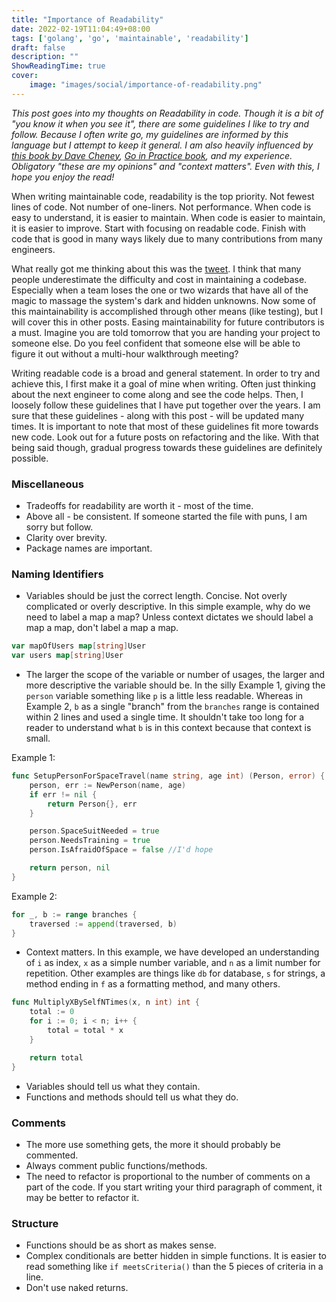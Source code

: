 ```yaml
---
title: "Importance of Readability"
date: 2022-02-19T11:04:49+08:00
tags: ['golang', 'go', 'maintainable', 'readability']
draft: false
description: ""
ShowReadingTime: true
cover:
    image: "images/social/importance-of-readability.png"
---
```


*This post goes into my thoughts on Readability in code. Though it is a bit of "you know it when you see it", there are some guidelines I like to try and follow. Because I often write go, my guidelines are informed by this language but I attempt to keep it general. I am also heavily influenced by [this book by Dave Cheney](https://dave.cheney.net/practical-go/presentations/gophercon-israel.html), [Go in Practice book](https://www.manning.com/books/go-in-practice), and my experience. Obligatory "these are my opinions" and "context matters". Even with this, I hope you enjoy the read!*

When writing maintainable code, readability is the top priority. Not fewest lines of code. Not number of one-liners. Not performance. When code is easy to understand, it is easier to maintain. When code is easier to maintain, it is easier to improve. Start with focusing on readable code. Finish with code that is good in many ways likely due to many contributions from many engineers.

What really got me thinking about this was the [tweet](https://twitter.com/LBacaj/status/1493983082919120899). I think that many people underestimate the difficulty and cost in maintaining a codebase. Especially when a team loses the one or two wizards that have all of the magic to massage the system's dark and hidden unknowns. Now some of this maintainability is accomplished through other means (like testing), but I will cover this in other posts. Easing maintainability for future contributors is a must. Imagine you are told tomorrow that you are handing your project to someone else. Do you feel confident that someone else will be able to figure it out without a multi-hour walkthrough meeting?

Writing readable code is a broad and general statement. In order to try and achieve this, I first make it a goal of mine when writing. Often just thinking about the next engineer to come along and see the code helps. Then, I loosely follow these guidelines that I have put together over the years. I am sure that these guidelines - along with this post - will be updated many times. It is important to note that most of these guidelines fit more towards new code. Look out for a future posts on refactoring and the like. With that being said though, gradual progress towards these guidelines are definitely possible.

### Miscellaneous
-   Tradeoffs for readability are worth it - most of the time.
-   Above all - be consistent. If someone started the file with puns, I am sorry but follow.
-   Clarity over brevity.
-   Package names are important.

### Naming Identifiers
-   Variables should be just the correct length. Concise. Not overly complicated or overly descriptive. In this simple example, why do we need to label a map a map? Unless  context dictates we should label a map a map, don't label a map a map.
```go 
var mapOfUsers map[string]User
var users map[string]User
```

-   The larger the scope of the variable or number of usages, the larger and more descriptive the variable should be. In the silly Example 1, giving the `person` variable something like `p` is a little less readable. Whereas in Example 2, `b` as a single "branch" from the `branches` range is contained within 2 lines and used a single time. It shouldn't take too long for a reader to understand what `b` is in this context because that context is small.

Example 1:
```go
func SetupPersonForSpaceTravel(name string, age int) (Person, error) {
	person, err := NewPerson(name, age)
	if err != nil {
		return Person{}, err
	}

	person.SpaceSuitNeeded = true
	person.NeedsTraining = true
	person.IsAfraidOfSpace = false //I'd hope

	return person, nil
}
```

Example 2:
``` go
for _, b := range branches {
	traversed := append(traversed, b)
}
```

-   Context matters. In this example, we have developed an understanding of `i` as index, `x` as a simple number variable, and `n` as a limit number for repetition. Other examples are things like `db`  for database, `s` for strings, a method ending in `f` as a formatting method, and many others.
``` go
func MultiplyXBySelfNTimes(x, n int) int {
	total := 0
	for i := 0; i < n; i++ {
		total = total * x
	}

	return total
}
```
-   Variables should tell us what they contain.
-   Functions and methods should tell us what they do.


### Comments
-   The more use something gets, the more it should probably be commented.
-   Always comment public functions/methods.
-   The need to refactor is proportional to the number of comments on a part of the code. If you start writing your third paragraph of comment, it may be better to refactor it.

### Structure
- Functions should be as short as makes sense.
- Complex conditionals are better hidden in simple functions. It is easier to read something like
`if meetsCriteria()` than the 5 pieces of criteria in a line.
- Don't use naked returns.